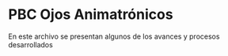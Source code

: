 # PBC Ojos Animatrónicos

En este archivo se presentan algunos de los avances y procesos desarrollados
